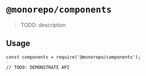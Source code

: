 # `@monorepo/components`

> TODO: description

## Usage

```
const components = require('@monorepo/components');

// TODO: DEMONSTRATE API
```
